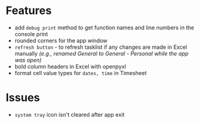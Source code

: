 # Features
+ add `debug print` method to get function names and line numbers in the console print
+ rounded corners for the app window
+ `refresh button` - to refresh tasklist if any changes are made in Excel manually *(e.g., renamed General to General - Personal while the app was open)*
+ bold column headers in Excel with openpyxl
+ format cell value types for `dates, time` in Timesheet

# Issues
+ `system tray` icon isn't cleared after app exit